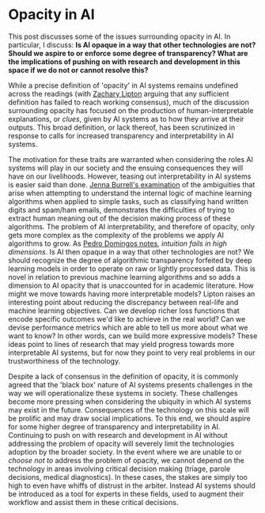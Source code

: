# Opacity in AI

This post discusses some of the issues surrounding opacity in AI. In particular, I discuss: **Is AI opaque in a way that other technologies are not?  Should we aspire to or enforce some degree of transparency?  What are the implications of pushing on with research and development in this space if we do not or cannot resolve this?**

While a precise definition of 'opacity' in AI systems remains undefined across the readings (with [Zachary Lipton](https://arxiv.org/abs/1606.03490) arguing that any sufficient definition has failed to reach working consensus), much of the discussion surrounding opacity has focused on the production of human-interpretable explanations, or *clues*, given by AI systems as to how they arrive at their outputs. This broad definition, or lack thereof, has been scrutinized in response to calls for increased transparency and interpretability in AI systems. 

The motivation for these traits are warranted when considering the roles AI systems will play in our society and the ensuing consequences they will have on our livelihoods. However, teasing out interpretability in AI systems is easier said than done. [Jenna Burrell's examination](https://journals.sagepub.com/doi/full/10.1177/2053951715622512) of the ambiguities that arise when attempting to understand the internal logic of machine learning algorithms when applied to simple tasks, such as classifying hand written digits and spam/ham emails, demonstrates the difficulties of trying to extract human meaning out of the decision making process of these algorithms. The problem of AI interpretability, and therefore of opacity, only gets more complex as the complexity of the problems we apply AI algorithms to grow. As [Pedro Domingos notes](https://cacm.acm.org/magazines/2012/10/155531-a-few-useful-things-to-know-about-machine-learning/fulltext), *intuition fails in high dimensions*. Is AI then opaque in a way that other technologies are not? We should recognize the degree of algorithmic transparency forfeited by deep learning models in order to operate on raw or lightly processed data. This is novel in relation to previous machine learning algorithms and so adds a dimension to AI opacity that is unaccounted for in academic literature. How might we move towards having more interpretable models? Lipton raises an interesting point about reducing the discrepancy between real-life and machine learning objectives. Can we develop richer loss functions that encode specific outcomes we'd like to achieve in the real world? Can we devise performance metrics which are able to tell us more about what we want to know? In other words, can we build more expressive models? These ideas point to lines of research that may yield progress towards more interpretable AI systems, but for now they point to very real problems in our trustworthiness of the technology. 

Despite a lack of consensus in the definition of opacity, it is commonly agreed that the 'black box' nature of AI systems presents challenges in the way we will operationalize these systems in society. These challenges become more pressing when considering the ubiquity in which AI systems may exist in the future. Consequences of the technology on this scale will be prolific and may draw social implications. To this end, we should aspire for some higher degree of transparency and interpretability in AI. Continuing to push on with research and development in AI without addressing the problem of opacity will severely limit the technologies adoption by the broader society. In the event where we are unable to or *choose not to* address the problem of opacity, we cannot depend on the technology in areas involving critical decision making (triage, parole decisions, medical diagnostics). In these cases, the stakes are simply too high to even have whiffs of distrust in the arbiter. Instead AI systems should be introduced as a tool for experts in these fields, used to augment their workflow and assist them in these critical decisions.  
